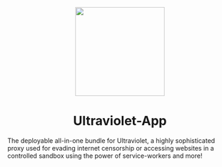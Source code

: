 <p align="center"><img src="https://raw.githubusercontent.com/ImPosh/main/Main/hacker-logo-simple-minimal-illustration-vector.jpg" height="200"></p>

<h1 align="center">Ultraviolet-App</h1>

The deployable all-in-one bundle for Ultraviolet, a highly sophisticated proxy used for evading internet censorship or accessing websites in a controlled sandbox using the power of service-workers and more!
